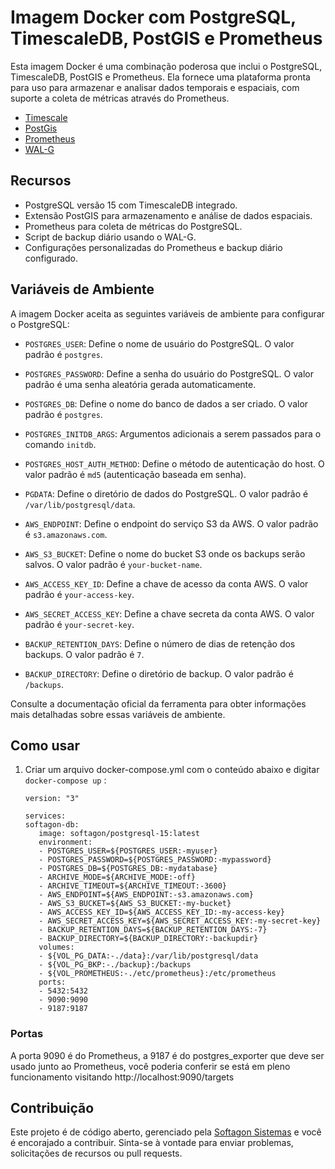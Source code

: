 
# Imagem Docker com PostgreSQL, TimescaleDB, PostGIS e Prometheus
  
Esta imagem Docker é uma combinação poderosa que inclui o PostgreSQL, TimescaleDB, PostGIS e Prometheus. Ela fornece uma plataforma pronta para uso para armazenar e analisar dados temporais e espaciais, com suporte a coleta de métricas através do Prometheus.
 - [Timescale](https://docs.timescale.com/getting-started/latest/)
 - [PostGis](https://postgis.net/documentation/getting_started/)
 - [Prometheus](https://prometheus.io/docs/prometheus/latest/getting_started/)
 - [WAL-G](https://wal-g.readthedocs.io/#examples)

## Recursos
 
- PostgreSQL versão 15 com TimescaleDB integrado.
- Extensão PostGIS para armazenamento e análise de dados espaciais.
- Prometheus para coleta de métricas do PostgreSQL.
- Script de backup diário usando o WAL-G.
- Configurações personalizadas do Prometheus e backup diário configurado.

## Variáveis de Ambiente

A imagem Docker aceita as seguintes variáveis de ambiente para configurar o PostgreSQL:  

-  `POSTGRES_USER`: Define o nome de usuário do PostgreSQL. O valor padrão é `postgres`.

-  `POSTGRES_PASSWORD`: Define a senha do usuário do PostgreSQL. O valor padrão é uma senha aleatória gerada automaticamente.

-  `POSTGRES_DB`: Define o nome do banco de dados a ser criado. O valor padrão é `postgres`.

-  `POSTGRES_INITDB_ARGS`: Argumentos adicionais a serem passados para o comando `initdb`.

-  `POSTGRES_HOST_AUTH_METHOD`: Define o método de autenticação do host. O valor padrão é `md5` (autenticação baseada em senha).

-  `PGDATA`: Define o diretório de dados do PostgreSQL. O valor padrão é `/var/lib/postgresql/data`.

-  `AWS_ENDPOINT`: Define o endpoint do serviço S3 da AWS. O valor padrão é `s3.amazonaws.com`.

-  `AWS_S3_BUCKET`: Define o nome do bucket S3 onde os backups serão salvos. O valor padrão é `your-bucket-name`.

-  `AWS_ACCESS_KEY_ID`: Define a chave de acesso da conta AWS. O valor padrão é `your-access-key`.

-  `AWS_SECRET_ACCESS_KEY`: Define a chave secreta da conta AWS. O valor padrão é `your-secret-key`.

-  `BACKUP_RETENTION_DAYS`: Define o número de dias de retenção dos backups. O valor padrão é `7`.

-  `BACKUP_DIRECTORY`: Define o diretório de backup. O valor padrão é `/backups`.


Consulte a documentação oficial da ferramenta para obter informações mais detalhadas sobre essas variáveis de ambiente.


## Como usar
1. Criar um arquivo docker-compose.yml com o conteúdo abaixo e digitar `docker-compose up` :

     ```
     version: "3"

	services:
	softagon-db:
		image: softagon/postgresql-15:latest
		environment:
		- POSTGRES_USER=${POSTGRES_USER:-myuser}
		- POSTGRES_PASSWORD=${POSTGRES_PASSWORD:-mypassword}
		- POSTGRES_DB=${POSTGRES_DB:-mydatabase}
		- ARCHIVE_MODE=${ARCHIVE_MODE:-off}
		- ARCHIVE_TIMEOUT=${ARCHIVE_TIMEOUT:-3600}
		- AWS_ENDPOINT=${AWS_ENDPOINT:-s3.amazonaws.com}
		- AWS_S3_BUCKET=${AWS_S3_BUCKET:-my-bucket}
		- AWS_ACCESS_KEY_ID=${AWS_ACCESS_KEY_ID:-my-access-key}
		- AWS_SECRET_ACCESS_KEY=${AWS_SECRET_ACCESS_KEY:-my-secret-key}
		- BACKUP_RETENTION_DAYS=${BACKUP_RETENTION_DAYS:-7}
		- BACKUP_DIRECTORY=${BACKUP_DIRECTORY:-backupdir}
		volumes:
		- ${VOL_PG_DATA:-./data}:/var/lib/postgresql/data
		- ${VOL_PG_BKP:-./backup}:/backups
		- ${VOL_PROMETHEUS:-./etc/prometheus}:/etc/prometheus
		ports:
		- 5432:5432
		- 9090:9090
		- 9187:9187

### Portas
A porta 9090 é do Prometheus, a 9187 é do postgres_exporter que deve ser usado junto ao Prometheus, você poderia conferir se está em pleno funcionamento visitando http://localhost:9090/targets

## Contribuição
Este projeto é de código aberto, gerenciado pela [Softagon Sistemas](https://softagon.com.br) e você é encorajado a contribuir. Sinta-se à vontade para enviar problemas, solicitações de recursos ou pull requests.